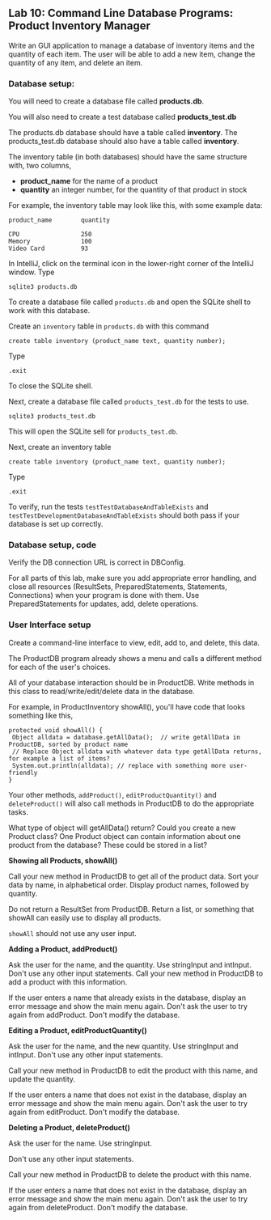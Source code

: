 ## Lab 10: Command Line Database Programs: Product Inventory Manager   

Write an GUI application to manage a database of inventory items and the quantity of each item.
The user will be able to add a new item, change the quantity of any item, and delete an item.

### Database setup:

You will need to create a database file called **products.db**.

You will also need to create a test database called **products_test.db**

The products.db database should have a table called **inventory**.
The products_test.db database should also have a table called **inventory**.

The inventory table (in both databases) should have the same structure with, two columns, 

* **product_name** for the name of a product
* **quantity** an integer number, for the quantity of that product in stock

For example, the inventory table may look like this, with some example data:

```
product_name        quantity

CPU                 250
Memory              100
Video Card          93

```


In IntelliJ, click on the terminal icon in the lower-right corner of the IntelliJ window.
Type 

```
sqlite3 products.db
```

To create a database file called `products.db` and open the SQLite shell to work with this database.

Create an `inventory` table in `products.db` with this command

```
create table inventory (product_name text, quantity number);
```

Type 

```
.exit
```

To close the SQLite shell. 

Next, create a database file called `products_test.db` for the tests to use.

```
sqlite3 products_test.db
```

This will open the SQLite sell for `products_test.db`. 

Next, create an inventory table 

```
create table inventory (product_name text, quantity number);
```

Type 

```
.exit
```

To verify, run the tests `testTestDatabaseAndTableExists` and `testTestDevelopmentDatabaseAndTableExists` should both pass if your database is set up correctly. 



### Database setup, code


Verify the DB connection URL is correct in DBConfig.

For all parts of this lab, make sure you add appropriate error handling, and close all resources (ResultSets, PreparedStatements, Statements, Connections) when your program is done with them. Use PreparedStatements for updates, add, delete operations. 


### User Interface setup

Create a command-line interface to view, edit, add to, and delete, this data. 

The ProductDB program already shows a menu and calls a different method for each of the user's choices.

All of your database interaction should be in ProductDB. Write methods in this class to read/write/edit/delete data in the database.

For example, in ProductInventory showAll(), you'll have code that looks something like this,

```
protected void showAll() {
 Object alldata = database.getAllData();  // write getAllData in ProductDB, sorted by product name
 // Replace Object alldata with whatever data type getAllData returns, for example a list of items? 
 System.out.println(alldata); // replace with something more user-friendly
}
```

Your other methods, `addProduct()`, `editProductQuantity()` and `deleteProduct()` will also call methods in ProductDB to do the appropriate tasks.

What type of object will getAllData() return? Could you create a new Product class? One Product object can contain information about one product from the database? These could be stored in a list?

**Showing all Products, showAll()**

Call your new method in ProductDB to get all of the product data. Sort your data by name, in alphabetical order.  Display product names, followed by quantity.

Do not return a ResultSet from ProductDB. Return a list, or something that showAll can easily use to display all products.

`showAll` should not use any user input.


**Adding a Product, addProduct()**

Ask the user for the name, and the quantity. Use stringInput and intInput. 
Don't use any other input statements.
Call your new method in ProductDB to add a product with this information.

If the user enters a name that already exists in the database, display an error message and show the main menu again. Don't ask the user to try again from addProduct. Don't modify the database.


**Editing a Product, editProductQuantity()**

Ask the user for the name, and the new quantity.  Use stringInput and intInput. Don't use any other input statements.

Call your new method in ProductDB to edit the product with this name, and update the quantity.

If the user enters a name that does not exist in the database, display an error message and show the main menu again. Don't ask the user to try again from editProduct. Don't modify the database.


**Deleting a Product, deleteProduct()**

Ask the user for the name. Use stringInput. 

Don't use any other input statements.

Call your new method in ProductDB to delete the product with this name.

If the user enters a name that does not exist in the database, display an error message and show the main menu again. Don't ask the user to try again from deleteProduct. Don't modify the database.


